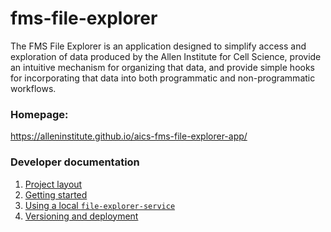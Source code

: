 fms-file-explorer
=================

The FMS File Explorer is an application designed to simplify access and exploration of data produced by the Allen Institute for Cell Science, provide an intuitive mechanism for organizing that data, and provide simple hooks for incorporating that data into both programmatic and non-programmatic workflows.


### Homepage:
https://alleninstitute.github.io/aics-fms-file-explorer-app/


### Developer documentation
1. [Project layout](dev-docs/01-project-layout.md)
2. [Getting started](dev-docs/02-getting-started.md)
3. [Using a local `file-explorer-service`](dev-docs/03-using-localhost-datasource.md)
4. [Versioning and deployment](dev-docs/04-versioning-and-deployment.md)
